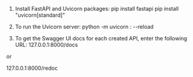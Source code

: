 1. Install FastAPI and Uvicorn packages:
pip install fastapi
pip install "uvicorn[standard]"

2. To run the Uvicorn server:
python -m uvicorn <filename>:<App-object> --reload

3. To get the Swagger UI docs for each created API, enter the following URL:
127.0.0.1:8000/docs

or

127.0.0.1:8000/redoc